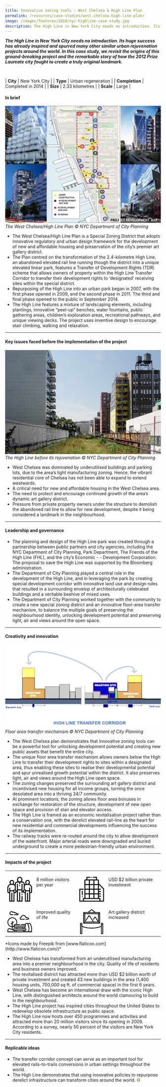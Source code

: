 ```yaml
---
title: Innovative zoning tools – West Chelsea & High Line Plan
permalink: /resources/case-studies/west-chelsea-high-line-plan/
image: /images/features/2019/nyc-highline-case-study.jpg
description: The High Line in New York City needs no introduction. Its huge success has already inspired and spurred many other similar urban rejuvenation projects around the world. In this case study, we revisit the origins of this ground-breaking project and the remarkable story of how the 2012 Prize Laureate city fought to create a truly original landmark.
---
```


***The High Line in New York City needs no introduction. Its huge success has already inspired and spurred many other similar urban rejuvenation projects around the world. In this case study, we revisit the origins of this ground-breaking project and the remarkable story of how the 2012 Prize Laureate city fought to create a truly original landmark.*** 

<br>

| **City** | New York City |
| **Type** | Urban regeneration |
| **Completion** | Completed in 2014 |
| **Size** | 2.33 kilometres |
| **Scale** | Large |

#### **In brief**

![The West Chelsea/High Line Plan](/images/features/2019/west-chelsea-plan.jpg/)*The West Chelsea/High Line Plan © NYC Department of City Planning*

- The West Chelsea/High Line Plan is a Special Zoning District that adopts innovative regulatory and urban design framework for the development of new and affordable housing and preservation of the city’s premier art gallery district. 
- The Plan centred on the transformation of the 2.4-kilometre High Line, an abandoned elevated rail line running though the district into a unique elevated linear park, features a Transfer of Development Rights (TDR) scheme that allows owners of property within the High Line Transfer Corridor to transfer their development rights to ‘designated’ receiving sites within the special district.
- Repurposing of the High Line into an urban park began in 2007, with the first phase opened in 2009, and the second phase in 2011. The third and final phase opened to the public in September 2014.
- The High Line features a mixture of landscaping elements, including plantings, innovative “peel-up” benches, water fountains, public gathering areas, children’s exploration areas, recreational pathways, and unique viewing decks. The project uses inventive design to encourage stair climbing, walking and relaxation. 

---

#### **Key issues faced before the implementation of the project**

![The High Line before its rejuvenation](/images/features/2019/highline-before.jpg/)*The High Line before its rejuvenation © NYC Department of City Planning*

- West Chelsea was dominated by underutilised buildings and parking lots, due to the area’s light manufacturing zoning. Hence, the vibrant residential core of Chelsea has not been able to expand to extend westwards.   
- A critical need for new and affordable housing in the West Chelsea area.  
- The need to protect and encourage continued growth of the area’s dynamic art gallery district.  
- Pressure from private property owners under the structure to demolish the abandoned rail line to allow for new development, despite it being considered a landmark in the neighbourhood.

---

#### **Leadership and governance**

- The planning and design of the High Line park was created through a partnership between public partners and city agencies, including the NYC Department of City Planning, Park Department, The Friends of the High Line (FHL), and the city’s Economic - - Development Corporation. The proposal to save the High Line was supported by the Bloomberg administration.
- The Department of City Planning played a central role in the development of the High Line, and in leveraging the park by creating special development corridor with innovative land use and design rules that resulted in a surrounding envelop of architecturally celebrated buildings and a veritable beehive of mixed uses.
- The Department of City Planning worked together with the community to create a new special zoning district and an innovative floor-area transfer mechanism, to balance the multiple goals of preserving the neighbourhood identity, unlocking development potential and preserving light, air and views around the open space.

---

#### **Creativity and innovation**

![Floor area transfer mechanism](/images/features/2019/floor-area-transfer-mechanism.png/)*Floor area transfer mechanism © NYC Department of City Planning*

- The West Chelsea plan demonstrates that innovative zoning tools can be a powerful tool for unlocking development potential and creating new public assets that benefit the entire city.
- The unique floor area transfer mechanism allows owners below the High Line to transfer their development rights to sites within a designated area, thus enabling these sites to realise their developmental potential and spur unrealised growth potential within the district.  It also preserves light, air and views around the High Line open space.
- The zoning changes preserved the surrounding art gallery district and incentivised new housing for all income groups, turning the once desolated area into a thriving 24/7 community.
- At prominent locations, the zoning allows floor area bonuses in exchange for restoration of the structure, development of new open space and provision of stair and elevator access.
- The High Line is framed as an economic revitalisation project rather than a conservation one, with the derelict elevated rail-line as the heart for new residential and commercial developments influencing the success of its implementation.
- The railway tracks were re-routed around the city to allow development of the waterfront. Major arterial roads were downgraded and buried underground to create a more pedestrian-friendly urban environment. 

---

#### **Impacts of the project**

<table style="width: 100%;" cellpadding="0">
<tbody>
<tr>
<td style="width: 80px; text-align: center; vertical-align: top;"><br><img src="/images/features/2019/workers.png" alt="workers" /><br></td>
<td style="text-align: left; vertical-align: top;"><br>8 million visitors per year<br></td>
<td style="width: 80px; text-align: center; vertical-align: top;"><br><img src="/images/features/2019/company.png" alt="company" /><br></td>
<td style="text-align: left; vertical-align: top;"><br>USD $2 billion private investment<br></td>
</tr>
<tr>
<td style="width: 80px; text-align: center; vertical-align: top;"><br><img src="/images/features/2019/park.png" alt="park" /><br></td>
<td style="text-align: left; vertical-align: top;"><br>Improved quality of life<br></td>
<td style="width: 80px; text-align: center; vertical-align: top;"><br><img src="/images/features/2019/exhibition.png" alt="exhibition" /><br></td>
<td style="text-align: left; vertical-align: top;"><br>Art gallery district increased<br></td>
</tr>
</tbody>
</table>*Icons made by Freepik from [www.flaticon.com](http://www.flaticon.com/)*

- West Chelsea has transformed from an underutilised manufacturing area into a premier neighbourhood in the city.
Quality of life of residents and business owners improved. 
- The revitalised district has attracted more than USD $2 billion worth of private investment and created 43 new buildings in the area (1,400 housing units, 700,000 sq ft. of commercial space) in the first 6 years.
- West Chelsea has become an international draw with the iconic High Line, with distinguished architects around the world clamouring to build in the neighbourhood. 
- The High Line project has inspired cities throughout the United States to redevelop obsolete infrastructure as public space.
- The High Line now hosts over 450 programmes and activities and attracted more than 20 million visitors since its opening in 2009. According to a survey, nearly 50 percent of the visitors are New York City residents. 

---

#### **Replicable ideas**

- The transfer corridor concept can serve as an important tool for elevated rails-to-trails conversions in urban settings throughout the world. 
- The High Line demonstrates that using innovative policies to repurpose derelict infrastructure can transform cities around the world. **<font color="#967942">O</font>**
